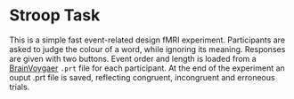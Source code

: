 # Stroop Task

This is a simple fast event-related design fMRI experiment. Participants are asked to
judge the colour of a word, while ignoring its meaning. Responses are given with
two buttons. Event order and length is loaded from a
[BrainVoygaer](http://brainvoyager.com) `.prt` file for each participant. At
the end of the experiment an ouput .prt file is saved, reflecting congruent,
incongruent and erroneous trials.
